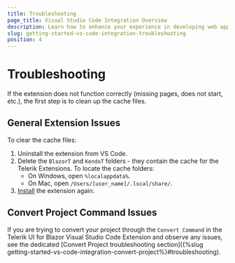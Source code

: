 ```yaml
---
title: Тroubleshooting
page_title: Visual Studio Code Integration Overview
description: Learn how to enhance your experience in developing web applications with Progress Telerik UI for Blazor.
slug: getting-started-vs-code-integration-troubleshooting
position: 4
---
```


# Troubleshooting

If the extension does not function correctly (missing pages, does not start, etc.), the first step is to clean up the cache files.

## General Extension Issues

To clear the cache files:

1. Uninstall the extension from VS Code.
2. Delete the `BlazorT` and `KendoT` folders - they contain the cache for the Telerik Extensions. To locate the cache folders:
    * On Windows, open `%localappdata%`.
    * On Mac, open `/Users/[user_name]/.local/share/`.
3. [Install](https://marketplace.visualstudio.com/items?itemName=TelerikInc.blazortemplatewizard) the extension again.

## Convert Project Command Issues

If you are trying to convert your project through the `Convert Command` in the Telerik UI for Blazor Visual Studio Code Extension and observe any issues, see the dedicated [Convert Project troubleshooting section]({%slug getting-started-vs-code-integration-convert-project%}#troubleshooting).
